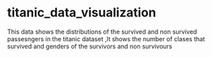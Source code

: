 # titanic_data_visualization

<p> This data shows the distributions of the survived and non survived passesngers in the titanic dataset ,It shows the number of clases that survived and genders of the survivors and non survivours </p>
